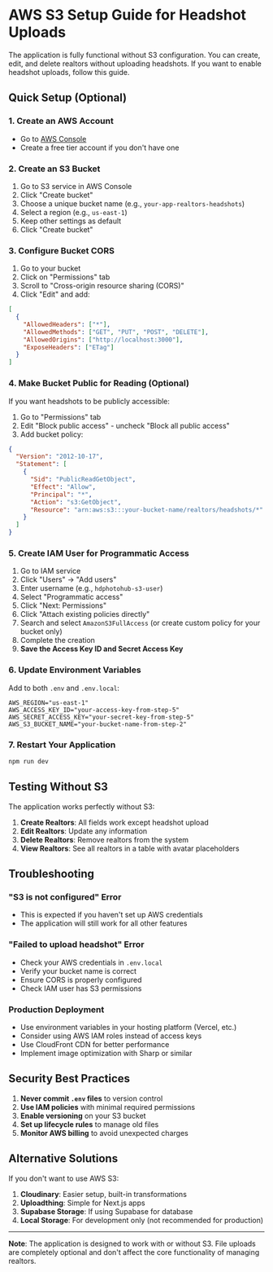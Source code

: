 # AWS S3 Setup Guide for Headshot Uploads

The application is fully functional without S3 configuration. You can create, edit, and delete realtors without uploading headshots. If you want to enable headshot uploads, follow this guide.

## Quick Setup (Optional)

### 1. Create an AWS Account

- Go to [AWS Console](https://aws.amazon.com/)
- Create a free tier account if you don't have one

### 2. Create an S3 Bucket

1. Go to S3 service in AWS Console
2. Click "Create bucket"
3. Choose a unique bucket name (e.g., `your-app-realtors-headshots`)
4. Select a region (e.g., `us-east-1`)
5. Keep other settings as default
6. Click "Create bucket"

### 3. Configure Bucket CORS

1. Go to your bucket
2. Click on "Permissions" tab
3. Scroll to "Cross-origin resource sharing (CORS)"
4. Click "Edit" and add:

```json
[
  {
    "AllowedHeaders": ["*"],
    "AllowedMethods": ["GET", "PUT", "POST", "DELETE"],
    "AllowedOrigins": ["http://localhost:3000"],
    "ExposeHeaders": ["ETag"]
  }
]
```

### 4. Make Bucket Public for Reading (Optional)

If you want headshots to be publicly accessible:

1. Go to "Permissions" tab
2. Edit "Block public access" - uncheck "Block all public access"
3. Add bucket policy:

```json
{
  "Version": "2012-10-17",
  "Statement": [
    {
      "Sid": "PublicReadGetObject",
      "Effect": "Allow",
      "Principal": "*",
      "Action": "s3:GetObject",
      "Resource": "arn:aws:s3:::your-bucket-name/realtors/headshots/*"
    }
  ]
}
```

### 5. Create IAM User for Programmatic Access

1. Go to IAM service
2. Click "Users" → "Add users"
3. Enter username (e.g., `hdphotohub-s3-user`)
4. Select "Programmatic access"
5. Click "Next: Permissions"
6. Click "Attach existing policies directly"
7. Search and select `AmazonS3FullAccess` (or create custom policy for your bucket only)
8. Complete the creation
9. **Save the Access Key ID and Secret Access Key**

### 6. Update Environment Variables

Add to both `.env` and `.env.local`:

```env
AWS_REGION="us-east-1"
AWS_ACCESS_KEY_ID="your-access-key-from-step-5"
AWS_SECRET_ACCESS_KEY="your-secret-key-from-step-5"
AWS_S3_BUCKET_NAME="your-bucket-name-from-step-2"
```

### 7. Restart Your Application

```bash
npm run dev
```

## Testing Without S3

The application works perfectly without S3:

1. **Create Realtors**: All fields work except headshot upload
2. **Edit Realtors**: Update any information
3. **Delete Realtors**: Remove realtors from the system
4. **View Realtors**: See all realtors in a table with avatar placeholders

## Troubleshooting

### "S3 is not configured" Error

- This is expected if you haven't set up AWS credentials
- The application will still work for all other features

### "Failed to upload headshot" Error

- Check your AWS credentials in `.env.local`
- Verify your bucket name is correct
- Ensure CORS is properly configured
- Check IAM user has S3 permissions

### Production Deployment

- Use environment variables in your hosting platform (Vercel, etc.)
- Consider using AWS IAM roles instead of access keys
- Use CloudFront CDN for better performance
- Implement image optimization with Sharp or similar

## Security Best Practices

1. **Never commit `.env` files** to version control
2. **Use IAM policies** with minimal required permissions
3. **Enable versioning** on your S3 bucket
4. **Set up lifecycle rules** to manage old files
5. **Monitor AWS billing** to avoid unexpected charges

## Alternative Solutions

If you don't want to use AWS S3:

1. **Cloudinary**: Easier setup, built-in transformations
2. **Uploadthing**: Simple for Next.js apps
3. **Supabase Storage**: If using Supabase for database
4. **Local Storage**: For development only (not recommended for production)

---

**Note**: The application is designed to work with or without S3. File uploads are completely optional and don't affect the core functionality of managing realtors.
